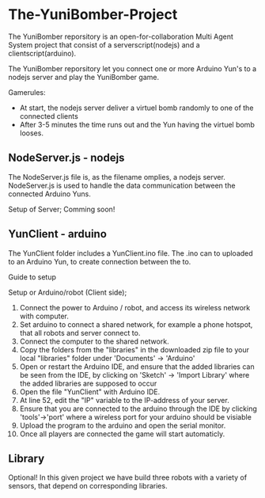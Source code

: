 # The-YuniBomber-Project
The YuniBomber reporsitory is an open-for-collaboration Multi Agent System project that consist of a serverscript(nodejs) and a clientscript(arduino). 

The YuniBomber reporsitory let you connect one or more Arduino Yun's to a nodejs server and play the YuniBomber game.

Gamerules:
- At start, the nodejs server deliver a virtuel bomb randomly to one of the connected clients
- After 3-5 minutes the time runs out and the Yun having the virtuel bomb looses.

## NodeServer.js - nodejs
The NodeServer.js file is, as the filename omplies, a nodejs server. NodeServer.js is used to handle the data communication between the connected Arduino Yuns.

Setup of Server;
Comming soon!

## YunClient - arduino
The YunClient folder includes a YunClient.ino file. The .ino can to uploaded to an Arduino Yun, to create connection between the to.

Guide to setup

Setup or Arduino/robot (Client side);

1. Connect the power to Arduino / robot, and access its wireless network with computer.
2. Set arduino to connect a shared network, for example a phone hotspot, that all robots and server connect to.
3. Connect the computer to the shared network.
4. Copy the folders from the "libraries" in the downloaded zip file to your local "libraries" folder under 'Documents' -> 'Arduino'
5. Open or restart the Arduino IDE, and ensure that the added libraries can be seen from the IDE, by clicking on
     'Sketch' -> 'Import Library' where the added libraries are supposed to occur
6. Open the file "YunClient" with Arduino IDE.
7. At line 52, edit the "IP" variable to the IP-address of your server.
8. Ensure that you are connected to the arduino through the IDE by clicking 'tools'->'port' where a wireless port for your arduino should be visiable
9. Upload the program to the arduino and open the serial monitor.
10. Once all players are connected the game will start automaticly. 

## Library
Optional! In this given project we have build three robots with a variety of sensors, that depend on corresponding libraries.
